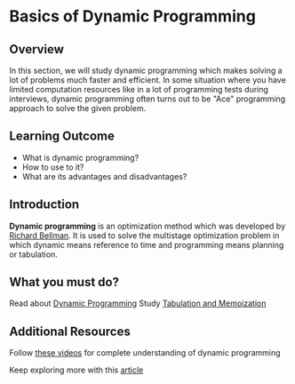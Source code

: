 
# Basics of Dynamic Programming

## Overview
In this section, we will study dynamic programming which makes solving a lot of problems much faster and efficient. In some situation where you have limited computation resources like in a lot of programming tests during interviews, dynamic programming often turns out to be "Ace" programming approach to solve the given problem.


## Learning Outcome
 - What is dynamic programming?
 - How to use to it?
 - What are its advantages and disadvantages?
## Introduction

**Dynamic programming**  is an optimization method which was developed by  [Richard Bellman](https://en.wikipedia.org/wiki/Richard_E._Bellman).
It is used to solve the multistage optimization problem in which dynamic means reference to time and programming means planning or tabulation.


## What you must do?
Read about [Dynamic Programming](https://www.freecodecamp.org/news/demystifying-dynamic-programming-3efafb8d4296/) 
Study [Tabulation and Memoization](https://www.geeksforgeeks.org/tabulation-vs-memoization/)
## Additional Resources

Follow [these videos](https://www.youtube.com/playlist?list=PLyEvk8ZeQDMVbsg7CEfT0NV3s3GkMx1vN) for complete understanding of dynamic programming

Keep exploring more with this [article](https://medium.com/@davidguandev/introduction-to-dynamic-programming-with-examples-bc04dca3ccee)

